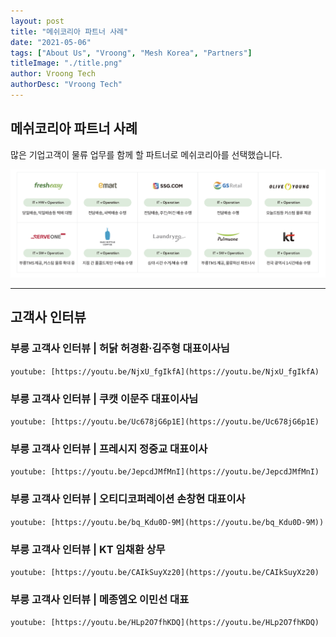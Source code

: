 ```yaml
---
layout: post
title: "메쉬코리아 파트너 사례"
date: "2021-05-06"
tags: ["About Us", "Vroong", "Mesh Korea", "Partners"]
titleImage: "./title.png"
author: Vroong Tech
authorDesc: "Vroong Tech"
---
```


## 메쉬코리아 파트너 사례

많은 기업고객이 물류 업무를 함께 할 파트너로 메쉬코리아를 선택했습니다.

![메쉬코리아_파트너_사](./image00.png)

---

## 고객사 인터뷰

### 부릉 고객사 인터뷰 | 허닭 허경환·김주형 대표이사님

`youtube: [https://youtu.be/NjxU_fgIkfA](https://youtu.be/NjxU_fgIkfA)`

### 부릉 고객사 인터뷰 | 쿠캣 이문주 대표이사님

`youtube: [https://youtu.be/Uc678jG6p1E](https://youtu.be/Uc678jG6p1E)`

### 부릉 고객사 인터뷰 | 프레시지 정중교 대표이사

`youtube: [https://youtu.be/JepcdJMfMnI](https://youtu.be/JepcdJMfMnI)`

### 부릉 고객사 인터뷰 | 오티디코퍼레이션 손창현 대표이사

`youtube: [https://youtu.be/bq_Kdu0D-9M](https://youtu.be/bq_Kdu0D-9M))`

### 부릉 고객사 인터뷰 | KT 임채환 상무

`youtube: [https://youtu.be/CAIkSuyXz20](https://youtu.be/CAIkSuyXz20)`

### 부릉 고객사 인터뷰 | 메종엠오 이민선 대표

`youtube: [https://youtu.be/HLp2O7fhKDQ](https://youtu.be/HLp2O7fhKDQ)`

